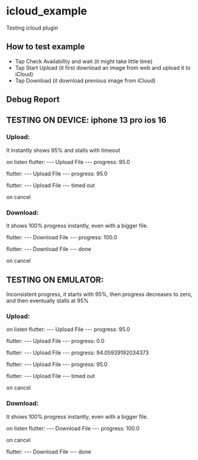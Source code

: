 # icloud_example

Testing icloud plugin

## How to test example
- Tap Check Availability and wait (it might take little time)
- Tap Start Upload (it first download an image from web and upload it to iCloud)
- Tap Download (it download previous image from iCloud)

## Debug Report

## TESTING ON DEVICE: iphone 13 pro ios 16

### Upload:
It instantly shows 95% and stalls with timeout

on listen
flutter: --- Upload File --- progress: 95.0

flutter: --- Upload File --- progress: 95.0

flutter: --- Upload File --- timed out

on cancel

### Download:
It shows 100% progress instantly, even with a bigger file.

flutter: --- Download File --- progress: 100.0

flutter: --- Download File --- done

on cancel


## TESTING ON EMULATOR:
Inconsistent progress, it starts with 95%, then progress decreases to zero, and then eventually stalls at 95%

### Upload:
on listen
flutter: --- Upload File --- progress: 95.0

flutter: --- Upload File --- progress: 0.0

flutter: --- Upload File --- progress: 94.05939192034373

flutter: --- Upload File --- progress: 95.0

flutter: --- Upload File --- timed out

on cancel

### Download:
It shows 100% progress instantly, even with a bigger file.

on listen
flutter: --- Download File --- progress: 100.0

on cancel

flutter: --- Download File --- done


